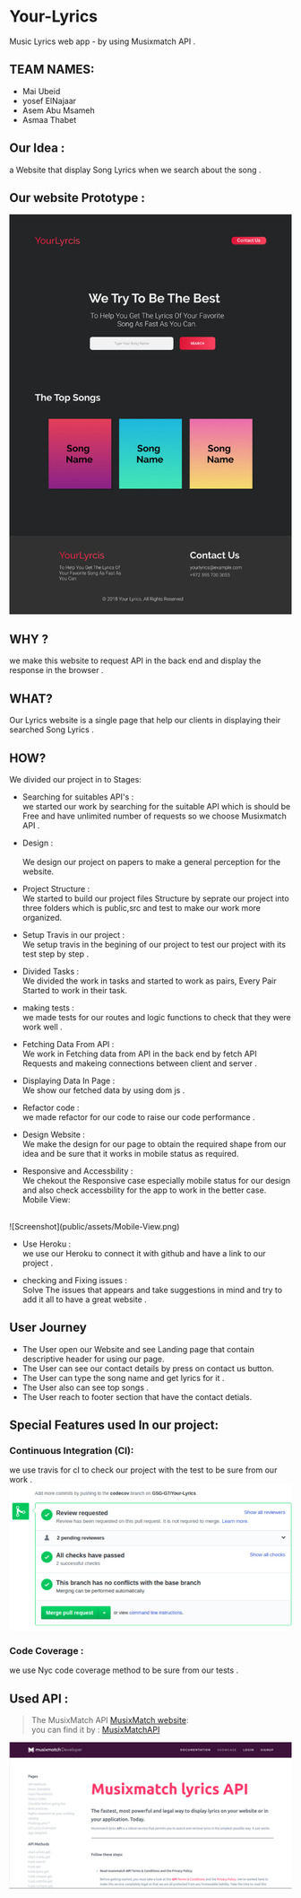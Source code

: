 # Your-Lyrics
Music Lyrics web app  - by using Musixmatch API .

## TEAM NAMES:
- Mai Ubeid
- yosef ElNajaar
- Asem Abu Msameh
- Asmaa Thabet

## Our Idea : 
  a Website that display Song Lyrics when we search about the song . 

## Our website Prototype :  
![Screenshot](public/assets/yourLyrics.png)

## WHY ? 
  we make this website to request API in the back end and display the response in the browser . 

## WHAT?
  Our Lyrics website is a single page that help our clients in displaying their searched Song Lyrics . 


## HOW?
We divided our project in to Stages:
<br>
* Searching for suitables API's :
<br> we started our work by searching for the suitable API  which is should be Free and have unlimited number of requests so we choose Musixmatch API .

* Design :  
<br> We design our project on papers to make a general perception for the website.

* Project Structure : 
<br> We started to build our project files Structure by seprate our project into three folders which is public,src and test to make our work more organized.

* Setup Travis in our project : 
<br> We setup travis in the begining of our project 
to test our project with its test step by step . 

* Divided Tasks :
<br> We divided the work in tasks and started to work as pairs, Every Pair Started to work in their task.

* making tests : 
<br> we made tests for our routes and logic functions to check that they were work well .

* Fetching Data From API : 
<br> We work in Fetching data from API in the back end by fetch API Requests and makeing connections between client and server .

* Displaying Data In Page : 
<br> We show our fetched data by using dom js .

* Refactor code : 
<br> we made refactor for our code to raise our code performance .

* Design Website : 
<br> We make the design for our page to obtain the required shape from our idea and be sure that it works in mobile status as required.

* Responsive and Accessbility : 
<br> We chekout the Responsive case especially mobile status for our design and also check accessbility for the app to work in the better case.
<br> Mobile View: 
<br>
![Screenshot](public/assets/Mobile-View.png)


* Use Heroku :
<br> we use our Heroku to connect it with github and have a link to our project . 

* checking and Fixing issues : 
<br> Solve The issues that appears and take suggestions in mind and try to add it all to have a great website . 

## User Journey
* The User open our Website and see Landing page that contain descriptive header for using our page.
* The User can see our contact details by press on contact us button.
* The User can type the song name and get lyrics for it .
* The User also can see top songs .
* The User reach to footer section that have the contact detials.

## Special Features used In our project:

### Continuous Integration (CI):
we use travis for cI to check our project with the test to be sure from our work .
![Screenshot](public/assets/travisCheck.png)

### Code Coverage :
we use Nyc code coverage method to be sure from our tests .

## Used API :

> The MusixMatch API [MusixMatch website](https://www.musixmatch.com/):
<br> you can find it by : [MusixMatchAPI](https://developer.musixmatch.com/documentation)

![Screenshot](public/assets/musixapi.png)








